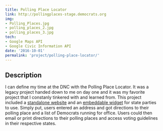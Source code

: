 ```yaml
---
title: Polling Place Locator
link: http://pollingplaces-stage.democrats.org
img:
- Polling_Places.jpg
- polling_places_2.jpg
- polling_places_3.jpg
tech:
- Google Maps API
- Google Civic Information API
date: '2016-10-01'
permalink: 'project/polling-place-locator/'
---
```


## Description
I can define my time at the DNC with the Polling Place Locator. It was a legacy project handed down to me on day one and it was my favorite project that I constanly tinkered with and learned from. This project included a [standalone website](http://pollingplaces-stage.democrats.org/) and an [embeddable widget](http://pollingplaces-stage.democrats.org/localwidget.html) for state parties to use. Simply put, users entered an address and got directions to their polling place and a list of Democrats running for office. Users could then email or print directions to their polling places and access voting guidelines in their respective states.
